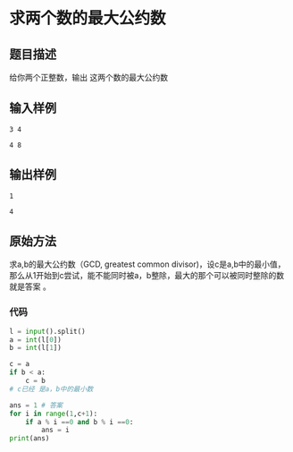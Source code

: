 # 求两个数的最大公约数



##  题目描述



给你两个正整数，输出 这两个数的最大公约数



## 输入样例 

```
3 4
```

```
4 8
```

## 输出样例 

```
1
```

```
4
```



## 原始方法



求a,b的最大公约数（GCD, greatest common divisor)，设c是a,b中的最小值，那么从1开始到c尝试，能不能同时被a，b整除，最大的那个可以被同时整除的数就是答案 。



### 代码 



```python
l = input().split()
a = int(l[0])
b = int(l[1])

c = a
if b < a:
    c = b
# c已经 是a，b中的最小数

ans = 1 # 答案
for i in range(1,c+1):
    if a % i ==0 and b % i ==0:
        ans = i
print(ans)
```

 